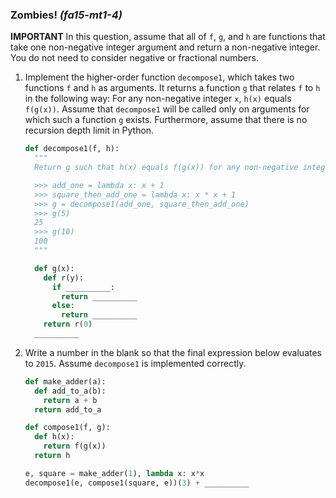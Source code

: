 
### Zombies! *(fa15-mt1-4)*

**IMPORTANT** In this question, assume that all of `f`, `g`, and `h` are functions that take one non-negative integer argument and return a non-negative integer. You do not need to consider negative or fractional numbers.

1. Implement the higher-order function `decompose1`, which takes two functions `f` and `h` as arguments. It returns a function `g` that relates `f` to `h` in the following way: For any non-negative integer `x`, `h(x)` equals `f(g(x))`. Assume that `decompose1` will be called only on arguments for which such a function `g` exists. Furthermore, assume that there is no recursion depth limit in Python.

    ```py
    def decompose1(f, h):
      """
      Return g such that h(x) equals f(g(x)) for any non-negative integer x.

      >>> add_one = lambda x: x + 1
      >>> square_then_add_one = lambda x: x * x + 1
      >>> g = decompose1(add_one, square_then_add_one)
      >>> g(5)
      25
      >>> g(10)
      100
      """

      def g(x):
        def r(y):
          if __________:
            return __________
          else:
            return __________
        return r(0)
      __________
    ```

1. Write a number in the blank so that the final expression below evaluates to `2015`. Assume `decompose1` is implemented correctly.

    ```py
    def make_adder(a):
      def add_to_a(b):
        return a + b
      return add_to_a

    def compose1(f, g):
      def h(x):
        return f(g(x))
      return h

    e, square = make_adder(1), lambda x: x*x
    decompose1(e, compose1(square, e))(3) + __________
    ```
